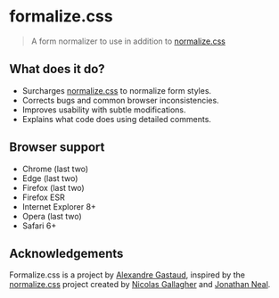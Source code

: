 # formalize.css

> A form normalizer to use in addition to [normalize.css](https://github.com/necolas/normalize.css)

## What does it do?

* Surcharges [normalize.css](https://github.com/necolas/normalize.css) to normalize form styles.
* Corrects bugs and common browser inconsistencies.
* Improves usability with subtle modifications.
* Explains what code does using detailed comments.

## Browser support

* Chrome (last two)
* Edge (last two)
* Firefox (last two)
* Firefox ESR
* Internet Explorer 8+
* Opera (last two)
* Safari 6+


## Acknowledgements

Formalize.css is a project by [Alexandre Gastaud](https://github.com/yapaslfeu), inspired by the [normalize.css](https://github.com/necolas/normalize.css) project created by [Nicolas Gallagher](https://github.com/necolas) and [Jonathan Neal](https://github.com/jonathantneal).
